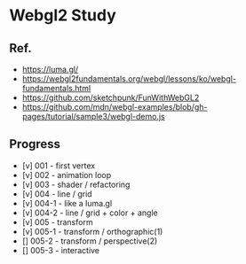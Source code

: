 # Webgl2 Study

## Ref.

- https://luma.gl/
- https://webgl2fundamentals.org/webgl/lessons/ko/webgl-fundamentals.html
- https://github.com/sketchpunk/FunWithWebGL2
- https://github.com/mdn/webgl-examples/blob/gh-pages/tutorial/sample3/webgl-demo.js


## Progress

- [v] 001 - first vertex
- [v] 002 - animation loop
- [v] 003 - shader /  refactoring
- [v] 004 - line / grid
- [v] 004-1 - like a luma.gl
- [v] 004-2 - line / grid + color + angle
- [v] 005 - transform
- [v] 005-1 - transform / orthographic(1)
- [] 005-2 - transform / perspective(2)
- [] 005-3 - interactive